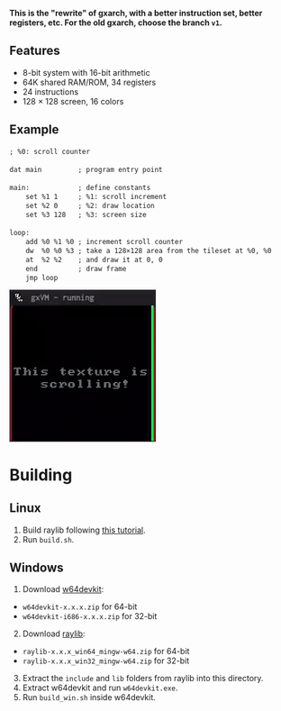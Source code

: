 **This is the "rewrite" of gxarch, with a better instruction set, better registers, etc. For the old gxarch, choose the branch `v1`.**

## Features
* 8-bit system with 16-bit arithmetic
* 64K shared RAM/ROM, 34 registers
* 24 instructions
* 128 × 128 screen, 16 colors


## Example

```
; %0: scroll counter

dat main         ; program entry point

main:            ; define constants
	set %1 1     ; %1: scroll increment
	set %2 0     ; %2: draw location
	set %3 128   ; %3: screen size

loop:
	add %0 %1 %0 ; increment scroll counter
	dw  %0 %0 %3 ; take a 128×128 area from the tileset at %0, %0
	at  %2 %2    ; and draw it at 0, 0
	end          ; draw frame
	jmp loop
```
![](assets/example.gif)


# Building

## Linux
1. Build raylib following [this tutorial](https://github.com/raysan5/raylib/wiki/Working-on-GNU-Linux).
2. Run `build.sh`.

## Windows
1. Download [w64devkit](https://github.com/skeeto/w64devkit/releases):
* `w64devkit-x.x.x.zip` for 64-bit
* `w64devkit-i686-x.x.x.zip` for 32-bit
2. Download [raylib](https://github.com/raysan5/raylib/releases):
* `raylib-x.x.x_win64_mingw-w64.zip` for 64-bit
* `raylib-x.x.x_win32_mingw-w64.zip` for 32-bit
3. Extract the `include` and `lib` folders from raylib into this directory.
4. Extract w64devkit and run `w64devkit.exe`.
5. Run `build_win.sh` inside w64devkit.